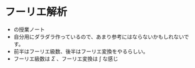# フーリエ解析

- の授業ノート
- 自分用にダラダラ作っているので、あまり参考にはならないかもしれないです。
- 前半はフーリエ級数、後半はフーリエ変換をやるらしい。
- フーリエ級数は $\Sigma$ 、フーリエ変換は $\int$ な感じ
